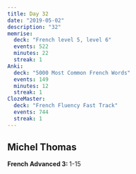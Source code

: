 ```yaml
---
title: Day 32
date: "2019-05-02"
description: "32"
memrise:
  deck: "French level 5, level 6"
  events: 522
  minutes: 22
  streak: 1
Anki:
  deck: "5000 Most Common French Words"
  events: 149
  minutes: 12
  streak: 1
ClozeMaster:
  deck: "French Fluency Fast Track"
  events: 744
  streak: 1
---
```


<h2>Michel Thomas</h2>
<strong>French Advanced 3: </strong>1-15
